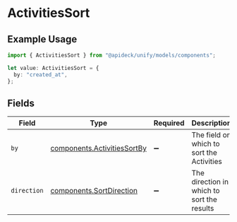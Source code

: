 # ActivitiesSort

## Example Usage

```typescript
import { ActivitiesSort } from "@apideck/unify/models/components";

let value: ActivitiesSort = {
  by: "created_at",
};
```

## Fields

| Field                                                                      | Type                                                                       | Required                                                                   | Description                                                                | Example                                                                    |
| -------------------------------------------------------------------------- | -------------------------------------------------------------------------- | -------------------------------------------------------------------------- | -------------------------------------------------------------------------- | -------------------------------------------------------------------------- |
| `by`                                                                       | [components.ActivitiesSortBy](../../models/components/activitiessortby.md) | :heavy_minus_sign:                                                         | The field on which to sort the Activities                                  | created_at                                                                 |
| `direction`                                                                | [components.SortDirection](../../models/components/sortdirection.md)       | :heavy_minus_sign:                                                         | The direction in which to sort the results                                 |                                                                            |